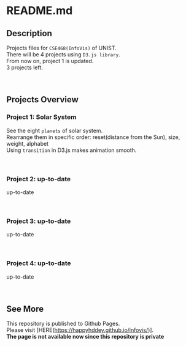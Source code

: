 # README.md
## Description
Projects files for `CSE468(InfoVis)` of UNIST.  
There will be 4 projects using `D3.js library`.  
From now on, project 1 is updated.  
3 projects left.  
<br>
<br>

## Projects Overview
### Project 1: Solar System
See the eight `planets` of solar system.  
Rearrange them in specific order: reset(distance from the Sun), size, weight, alphabet  
Using `transition` in D3.js makes animation smooth.  
<br>
<br>

### Project 2: up-to-date
up-to-date  
<br>
<br>

### Project 3: up-to-date
up-to-date  
<br>
<br>

### Project 4: up-to-date
up-to-date  
<br>
<br>

## See More
This repository is published to Github Pages.  
Please visit [HERE(https://happyhddey.github.io/infovis/)].  
**The page is not available now since this repository is private**  
<br>
<br>
